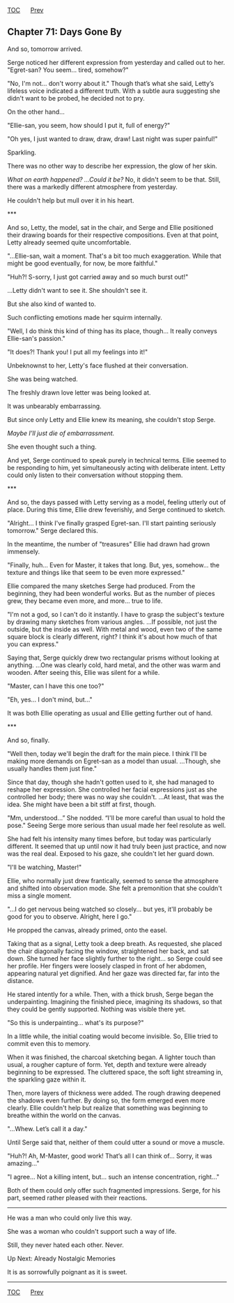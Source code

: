 [TOC](../readme.md)&nbsp;&nbsp;&nbsp;&nbsp;&nbsp;&nbsp;[Prev](index_split_046.md)&nbsp;&nbsp;&nbsp;&nbsp;&nbsp;&nbsp;



## Chapter 71: Days Gone By

And so, tomorrow arrived.

Serge noticed her different expression from yesterday and called out to
her. "Egret-san? You seem... tired, somehow?"

"No, I'm not... don't worry about it." Though that’s what she said,
Letty’s lifeless voice indicated a different truth. With a subtle aura
suggesting she didn't want to be probed, he decided not to pry.

On the other hand…

"Ellie-san, you seem, how should I put it, full of energy?"

"Oh yes, I just wanted to draw, draw, draw! Last night was super
painful!"

Sparkling.

There was no other way to describe her expression, the glow of her skin.

*What on earth happened? ...Could it be?* No, it didn't seem to be that.
Still, there was a markedly different atmosphere from yesterday.

He couldn't help but mull over it in his heart.

\*\*\*

And so, Letty, the model, sat in the chair, and Serge and Ellie
positioned their drawing boards for their respective compositions. Even
at that point, Letty already seemed quite uncomfortable.

"...Ellie-san, wait a moment. That's a bit too much exaggeration. While
that might be good eventually, for now, be more faithful."

"Huh?! S-sorry, I just got carried away and so much burst out!"

...Letty didn't want to see it. She shouldn't see it.

But she also kind of wanted to.

Such conflicting emotions made her squirm internally.

"Well, I do think this kind of thing has its place, though... It really
conveys Ellie-san's passion."

"It does?! Thank you! I put all my feelings into it!"

Unbeknownst to her, Letty's face flushed at their conversation.

She was being watched.

The freshly drawn love letter was being looked at.

It was unbearably embarrassing.

But since only Letty and Ellie knew its meaning, she couldn't stop
Serge.

*Maybe I’ll just die of embarrassment.*

She even thought such a thing.

And yet, Serge continued to speak purely in technical terms. Ellie
seemed to be responding to him, yet simultaneously acting with
deliberate intent. Letty could only listen to their conversation without
stopping them.

\*\*\*

And so, the days passed with Letty serving as a model, feeling utterly
out of place. During this time, Ellie drew feverishly, and Serge
continued to sketch.

"Alright… I think I've finally grasped Egret-san. I'll start painting
seriously tomorrow." Serge declared this.

In the meantime, the number of "treasures" Ellie had drawn had grown
immensely.

"Finally, huh... Even for Master, it takes that long. But, yes,
somehow... the texture and things like that seem to be even more
expressed."

Ellie compared the many sketches Serge had produced. From the beginning,
they had been wonderful works. But as the number of pieces grew, they
became even more, and more... true to life.

"I'm not a god, so I can't do it instantly. I have to grasp the
subject's texture by drawing many sketches from various angles. ...If
possible, not just the outside, but the inside as well. With metal and
wood, even two of the same square block is clearly different, right? I
think it's about how much of that you can express."

Saying that, Serge quickly drew two rectangular prisms without looking
at anything. ...One was clearly cold, hard metal, and the other was warm
and wooden. After seeing this, Ellie was silent for a while.

"Master, can I have this one too?"

"Eh, yes... I don't mind, but..."

It was both Ellie operating as usual and Ellie getting further out of
hand.

\*\*\*

And so, finally.

"Well then, today we'll begin the draft for the main piece. I think I'll
be making more demands on Egret-san as a model than usual. ...Though,
she usually handles them just fine."

Since that day, though she hadn't gotten used to it, she had managed to
reshape her expression. She controlled her facial expressions just as
she controlled her body; there was no way she couldn't. ...At least,
that was the idea. She might have been a bit stiff at first, though.

"Mm, understood…” She nodded. “I'll be more careful than usual to hold
the pose." Seeing Serge more serious than usual made her feel resolute
as well.

She had felt his intensity many times before, but today was particularly
different. It seemed that up until now it had truly been just practice,
and now was the real deal. Exposed to his gaze, she couldn't let her
guard down.

"I'll be watching, Master!"

Ellie, who normally just drew frantically, seemed to sense the
atmosphere and shifted into observation mode. She felt a premonition
that she couldn't miss a single moment.

"...I do get nervous being watched so closely... but yes, it'll probably
be good for you to observe. Alright, here I go."

He propped the canvas, already primed, onto the easel.

Taking that as a signal, Letty took a deep breath. As requested, she
placed the chair diagonally facing the window, straightened her back,
and sat down. She turned her face slightly further to the right... so
Serge could see her profile. Her fingers were loosely clasped in front
of her abdomen, appearing natural yet dignified. And her gaze was
directed far, far into the distance.

He stared intently for a while. Then, with a thick brush, Serge began
the underpainting. Imagining the finished piece, imagining its shadows,
so that they could be gently supported. Nothing was visible there yet.

"So this is underpainting... what's its purpose?"

In a little while, the initial coating would become invisible. So, Ellie
tried to commit even this to memory.

When it was finished, the charcoal sketching began. A lighter touch than
usual, a rougher capture of form. Yet, depth and texture were already
beginning to be expressed. The cluttered space, the soft light streaming
in, the sparkling gaze within it.

Then, more layers of thickness were added. The rough drawing deepened
the shadows even further. By doing so, the form emerged even more
clearly. Ellie couldn't help but realize that something was beginning to
breathe within the world on the canvas.

"...Whew. Let’s call it a day."

Until Serge said that, neither of them could utter a sound or move a
muscle.

"Huh?! Ah, M-Master, good work! That’s all I can think of… Sorry, it was
amazing..."

"I agree... Not a killing intent, but... such an intense concentration,
right..."

Both of them could only offer such fragmented impressions. Serge, for
his part, seemed rather pleased with their reactions.

------------------------------------------------------------------------

He was a man who could only live this way.

She was a woman who couldn't support such a way of life.

Still, they never hated each other. Never.

Up Next: Already Nostalgic Memories

It is as sorrowfully poignant as it is sweet.


---
[TOC](../readme.md)&nbsp;&nbsp;&nbsp;&nbsp;&nbsp;&nbsp;[Prev](index_split_046.md)&nbsp;&nbsp;&nbsp;&nbsp;&nbsp;&nbsp;

